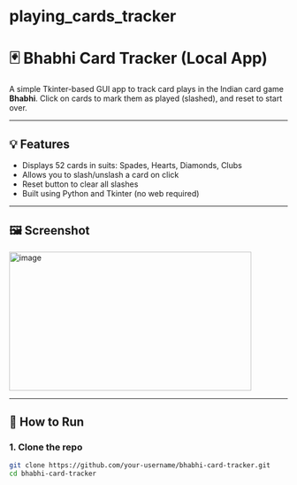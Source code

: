 # playing_cards_tracker

# 🃏 Bhabhi Card Tracker (Local App)

A simple Tkinter-based GUI app to track card plays in the Indian card game **Bhabhi**. Click on cards to mark them as played (slashed), and reset to start over.

---

## 💡 Features

- Displays 52 cards in suits: Spades, Hearts, Diamonds, Clubs
- Allows you to slash/unslash a card on click
- Reset button to clear all slashes
- Built using Python and Tkinter (no web required)

---

## 🖼️ Screenshot


<img width="438" height="251" alt="image" src="https://github.com/user-attachments/assets/80bf8888-3c35-4ca7-ac7b-b73a2085d128" />

---

## 🚀 How to Run

### 1. Clone the repo
```bash
git clone https://github.com/your-username/bhabhi-card-tracker.git
cd bhabhi-card-tracker
